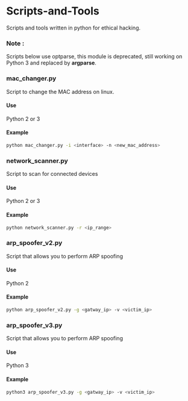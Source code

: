 # Scripts-and-Tools
Scripts and tools written in python for ethical hacking.

### Note :
Scripts below use optparse, this module is deprecated, still working on Python 3 and replaced by **argparse**.

### mac_changer.py
Script to change the MAC address on linux.

#### Use
Python 2 or 3

#### Example
```Bash
python mac_changer.py -i <interface> -n <new_mac_address>
```
### network_scanner.py
Script to scan for connected devices

#### Use
Python 2 or 3

#### Example
```Bash
python network_scanner.py -r <ip_range>
```
### arp_spoofer_v2.py
Script that allows you to perform ARP spoofing

#### Use
Python 2

#### Example
```Bash
python arp_spoofer_v2.py -g <gatway_ip> -v <victim_ip>
```
### arp_spoofer_v3.py
Script that allows you to perform ARP spoofing

#### Use
Python 3

#### Example
```Bash
python3 arp_spoofer_v3.py -g <gatway_ip> -v <victim_ip>
```
